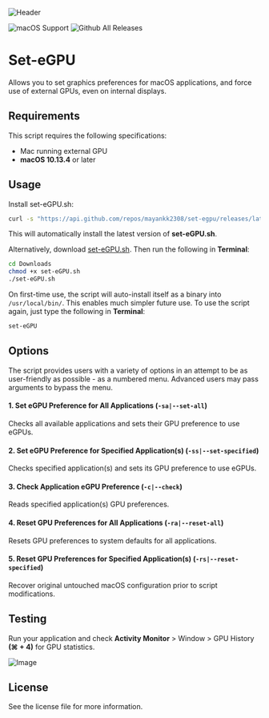 ![Header](https://raw.githubusercontent.com/mayankk2308/set-egpu/master/resources/header.png)

![macOS Support](https://img.shields.io/badge/macOS-10.13.4+-orange.svg?style=for-the-badge) ![Github All Releases](https://img.shields.io/github/downloads/mayankk2308/set-egpu/total.svg?style=for-the-badge)
# Set-eGPU
Allows you to set graphics preferences for macOS applications, and force use of external GPUs, even on internal displays.

## Requirements
This script requires the following specifications:
* Mac running external GPU
* **macOS 10.13.4** or later

## Usage
Install set-eGPU.sh:
```bash
curl -s "https://api.github.com/repos/mayankk2308/set-egpu/releases/latest" | grep '"browser_download_url":' | sed -E 's/.*"([^"]+)".*/\1/' | xargs curl -L -s -0 > set-eGPU.sh && chmod +x set-eGPU.sh && ./set-eGPU.sh && rm set-eGPU.sh
```

This will automatically install the latest version of **set-eGPU.sh**.

Alternatively, download [set-eGPU.sh](https://github.com/mayankk2308/set-egpu/releases). Then run the following in **Terminal**:
```bash
cd Downloads
chmod +x set-eGPU.sh
./set-eGPU.sh
```

On first-time use, the script will auto-install itself as a binary into `/usr/local/bin/`. This enables much simpler future use. To use the script again, just type the following in **Terminal**:
```bash
set-eGPU
```

## Options
The script provides users with a variety of options in an attempt to be as user-friendly as possible - as a numbered menu. Advanced users may pass arguments to bypass the menu.

#### 1. Set eGPU Preference for All Applications (`-sa|--set-all`)
Checks all available applications and sets their GPU preference to use eGPUs.

#### 2. Set eGPU Preference for Specified Application(s) (`-ss|--set-specified`)
Checks specified application(s) and sets its GPU preference to use eGPUs.

#### 3. Check Application eGPU Preference (`-c|--check`)
Reads specified application(s) GPU preferences.

#### 4. Reset GPU Preferences for All Applications (`-ra|--reset-all`)
Resets GPU preferences to system defaults for all applications.

#### 5. Reset GPU Preferences for Specified Application(s) (`-rs|--reset-specified`)
Recover original untouched macOS configuration prior to script modifications.

## Testing
Run your application and check **Activity Monitor** > Window > GPU History **(⌘ + 4)** for GPU statistics.

![Image](https://raw.githubusercontent.com/mayankk2308/set-egpu/master/resources/gpu-history.png)

## License
See the license file for more information.
